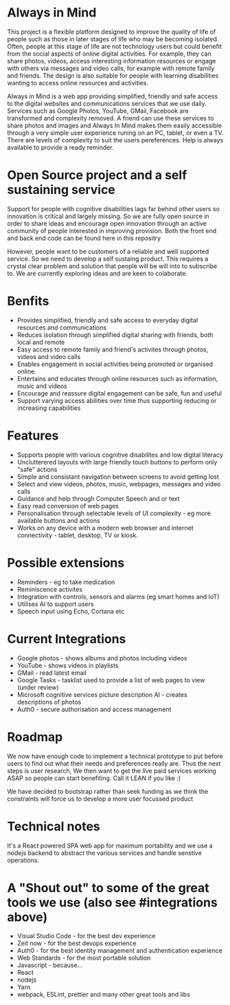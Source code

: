 # Always in Mind

This project is a flexible platform designed to improve the quality of life of people such as those in later stages of life who may be becoming isolated. Often, people at this stage of life are not technology users but could benefit from the social aspects of online digital activities. For example, they can share photos, videos, access interesting information resources or engage with others via messages and video calls, for example with remote family and friends. The design is also suitable for people with learning disabilities wanting to access online resources and activities.

Always in Mind is a web app providing simplified, friendly and safe access to the digital websites and communications services that we use daily. Services such as Google Photos, YouTube, GMail, Facebook are transformed and complexity removed. A friend can use these services to share photos and images and Always In Mind makes them easily accessible through a very simple user experience runing on an PC, tablet, or even a TV. There are levels of complexity to suit the users pereferences. Help is always available to provide a ready reminder.

# Open Source project and a self sustaining service

Support for people with cognitive disabilities lags far behind other users so innovation is critical and largely missing. So we are fully open source in order to share ideas and encourage open innovation through an active community of people interested in improving provision. Both the front end and back end code can be found here in this repositry

However, people want to be customers of a reliable and well supported service. So we need to develop a self sustaing product. This requires a crystal clear problem and solution that people will be will into to subscribe to. We are currently exploring ideas and are keen to colaborate. 

# Benfits 
* Provides simplified, friendly and safe access to everyday digital resources and communications
* Reduces isolation through simplified digital sharing with friends, both local and remote
* Easy access to remote family and friend's activites through photos, videos and video calls
* Enables engagement in social activities being promoted or organised online.
* Entertains and educates through online resources such as information, music and videos
* Encourage and reassure digital engagement can be safe, fun and useful
* Support varying access abilities over time thus supporting reducing or increasing capabilities

# Features
* Supports people with various cognitive disabilites and low digital literacy
* Unclutterered layouts with large friendly touch buttons to perform only "safe" actions
* Simple and consistant navigation between screens to avoid getting lost
* Select and view videos, photos, music, webpages, messages and video calls
* Guidance and help through Computer Speech and or text
* Easy read conversion of web pages
* Personalisation through selectable levels of UI complexity - eg more available buttons and actions
* Works on any device with a modern web browser and internet connectivity - tablet, desktop, TV or kiosk.

# Possible extensions
* Reminders - eg to take medication
* Reminiscence activites
* Integration with controls, sensors and alarms (eg smart homes and IoT)
* Utilises AI to support users
* Speech input using Echo, Cortana etc

# Current Integrations

* Google photos - shows albums and photos including videos
* YouTube - shows videos in playlists
* GMail - read latest email
* Google Tasks - tasklist used to provide a list of web pages to view (under review)
* Microsoft cognitive services picture description AI - creates descriptions of photos
* Auth0 - secure authorisation and access management

# Roadmap

We now have enough code to implement a technical prototype to put before users to find out what their needs and preferences really are. Thus the next steps is user research, We then want to get the live paid services working ASAP so people can start benefiting. Call it LEAN if you like :)

We have decided to bootstrap rather than seek funding as we think the constraints will force us to develop a more user focussed product

# Technical notes

It's a React powered SPA web app for maximum portability and we use a nodejs backend to abstract the various services and handle senstive operations.

# A "Shout out" to some of the great tools we use (also see #integrations above)

* Visual Studio Code - for the best dev experience
* Zeit now - for the best devops experience
* Auth0 - for the best identity management and authentication experience
* Web Standards - for the most portable solution
* Javascript - because...
* React
* nodejs
* Yarn
* webpack, ESLint, prettier and many other great tools and libs
